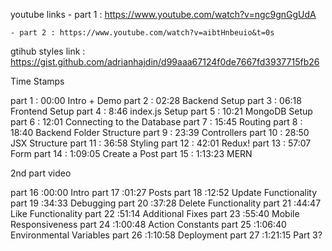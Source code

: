 youtube links
    - part 1 : https://www.youtube.com/watch?v=ngc9gnGgUdA

    - part 2 : https://www.youtube.com/watch?v=aibtHnbeuio&t=0s

gtihub styles link : https://gist.github.com/adrianhajdin/d99aaa67124f0de7667fd3937715fb26


Time Stamps

part 1 : 00:00 Intro + Demo
part 2 : 02:28 Backend Setup
part 3 : 06:18 Frontend Setup
part 4 : 8:46 index.js Setup
part 5 : 10:21 MongoDB Setup
part 6 : 12:01 Connecting to the Database
part 7 : 15:45 Routing
part 8 : 18:40 Backend Folder Structure
part 9 : 23:39 Controllers
part 10 : 28:50 JSX Structure
part 11 : 36:58 Styling
part 12 : 42:01 Redux!
part 13 : 57:07 Form
part 14 : 1:09:05 Create a Post
part 15 : 1:13:23 MERN

2nd part video

part 16 :00:00 Intro
part 17 :01:27 Posts
part 18 :12:52 Update Functionality
part 19 :34:33 Debugging
part 20 :37:28 Delete Functionality
part 21 :44:47 Like Functionality
part 22 :51:14 Additional Fixes
part 23 :55:40 Mobile Responsiveness
part 24 :1:00:48 Action Constants
part 25 :1:06:40 Environmental Variables
part 26 :1:10:58 Deployment
part 27 :1:21:15 Part 3?



